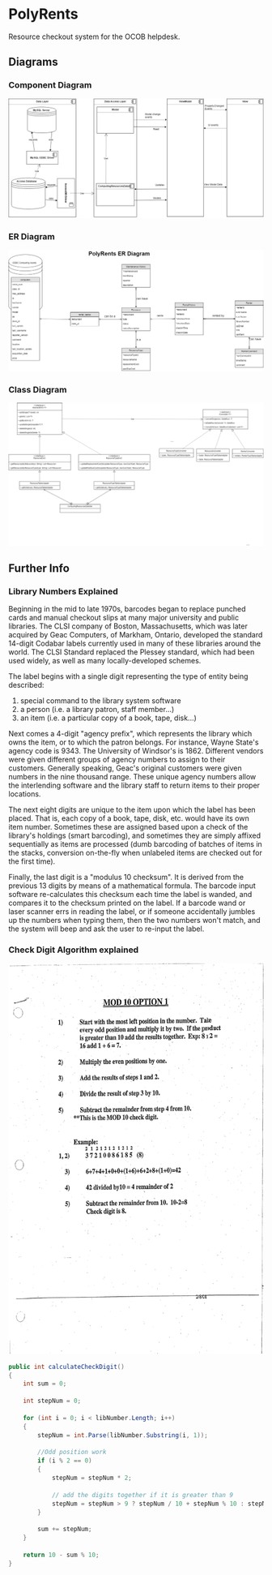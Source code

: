 # PolyRents
Resource checkout system for the OCOB helpdesk.
## Diagrams

### Component Diagram
![Alt text](docs/ComponentDiagram.png?raw=true "Component Diagram")

### ER Diagram
![Alt text](docs/PolyRentsERDiagram.png?raw=true "ER Diagram")


### Class Diagram
![Alt text](docs/ClassDiagram.png?raw=true "Class Diagram")

## Further Info
### Library Numbers Explained

Beginning in the mid to late 1970s, barcodes began to replace punched cards and manual
checkout slips at many major university and public libraries. The CLSI company of Boston,
Massachusetts, which was later acquired by Geac Computers, of Markham, Ontario, developed
the standard 14-digit Codabar labels currently used in many of these libraries around the world.
The CLSI Standard replaced the Plessey standard, which had been used widely, as well as many
locally-developed schemes.

The label begins with a single digit representing the type of entity being described:
1. special command to the library system software
2. a person (i.e. a library patron, staff member...)
3. an item (i.e. a particular copy of a book, tape, disk...)

Next comes a 4-digit "agency prefix", which represents the library which owns the item, or to which
the patron belongs. For instance, Wayne State's agency code is 9343. The University of Windsor's
is 1862. Different vendors were given different groups of agency numbers to assign to their
customers. Generally speaking, Geac's original customers were given numbers in the nine thousand
range. These unique agency numbers allow the interlending software and the library staff to return
items to their proper locations.

The next eight digits are unique to the item upon which the label has been placed. That is, each
copy of a book, tape, disk, etc. would have its own item number. Sometimes these are assigned
based upon a check of the library's holdings (smart barcoding), and sometimes they are simply
affixed sequentially as items are processed (dumb barcoding of batches of items in the stacks,
conversion on-the-fly when unlabeled items are checked out for the first time).

Finally, the last digit is a "modulus 10 checksum". It is derived from the previous 13 digits by
means of a mathematical formula. The barcode input software re-calculates this checksum each
time the label is wanded, and compares it to the checksum printed on the label. If a barcode wand
or laser scanner errs in reading the label, or if someone accidentally jumbles up the numbers when
typing them, then the two numbers won't match, and the system will beep and ask the user to
re-input the label.

### Check Digit Algorithm explained
<img src="docs/Mod10Opt1.jpg" width="595" height="770"/>

```java
public int calculateCheckDigit()
{
    int sum = 0;

    int stepNum = 0;

    for (int i = 0; i < libNumber.Length; i++)
    {
        stepNum = int.Parse(libNumber.Substring(i, 1));
        
        //Odd position work
        if (i % 2 == 0)
        {
            stepNum = stepNum * 2;

            // add the digits together if it is greater than 9
            stepNum = stepNum > 9 ? stepNum / 10 + stepNum % 10 : stepNum;
        }

        sum += stepNum;
    }

    return 10 - sum % 10;
}
```
